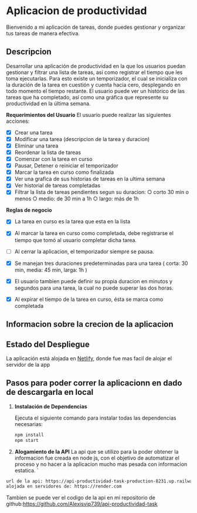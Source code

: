 <!-- README.md -->

# Aplicacion de productividad

Bienvenido a mi aplicación de tareas, donde puedes gestionar y organizar tus tareas de manera efectiva.


## Descripcion 
Desarrollar una aplicación de productividad en la que los usuarios puedan gestionar y filtrar una lista de tareas, así como registrar el tiempo que les toma ejecutarlas. Para esto existe un temporizador, el cual se inicializa con la duración de la tarea en cuestión y cuenta hacia cero, desplegando en todo momento el tiempo restante. El usuario puede ver un histórico de las tareas que ha completado, así como una gráfica que represente su productividad en la última semana.


**Requerimientos del Usuario**
El usuario puede realizar las siguientes acciones:

- [x]  Crear una tarea
- [x]  Modificar una tarea (descripcion de la tarea y duracion)
- [x]  Eliminar una tarea
- [x]  Reordenar la lista de tareas
- [x]  Comenzar con la tarea en curso
- [x]  Pausar, Detener o reiniciar el temporizador
- [x]  Marcar la tarea en curso como finalizada
- [x]  Ver una grafica de sus historias de tareas en la ultima semana
- [x]  Ver historial de tareas completadas
- [x]  Filtrar la lista de tareas pendientes segun su duracion:
    ○ corto 30 min o menos
    ○ medio: de 30 min a 1h
    ○ largo: más de 1h

**Reglas de negocio**

- [x]  La tarea en curso es la tarea que esta en la lista
- [x]  Al marcar la tarea en curso como completada, debe registrarse el tiempo que tomó al usuario completar dicha tarea.
- [ ]  Al cerrar la aplicacion, el temporizador siempre se pausa.
- [x]  Se manejan tres duraciones predeterminadas para una tarea  ( corta: 30 min, media: 45
min, larga: 1h )
- [x]  El usuario tambien puede definir su propia duracion en minutos y segundos para una tarea, la cual no puede superar las dos horas.
- [x]  Al expirar el tiempo de la tarea en curso, ésta se marca como completada



## Informacion sobre la crecion de la aplicacion 

## Estado del Despliegue
La aplicación está alojada en [Netlify](https://www.netlify.com/), donde fue mas facil de alojar el servidor de la app

## Pasos para poder correr la aplicacionn en dado de descargarla en local

1. **Instalación de Dependencias**

   Ejecuta el siguiente comando para instalar todas las dependencias necesarias:

   ```bash
   npm install
   npm start
   ```

2. **Alogamiento de la API**
  La api que se utilizo para la poder obtener la informacion fue creada en node js, con el objetivo de automatizar el proceso y no hacer a la aplicacion mucho mas pesada con informacion estatica. `
  ```bash
  url de la api: https://api-productividad-task-production-8231.up.railway.app/api/
  alojada en servidores de: https://render.com
  ```
  Tambien se puede ver el codigo de la api en mi repositorio de github:https://github.com/Alexisvip739/api-productividad-task